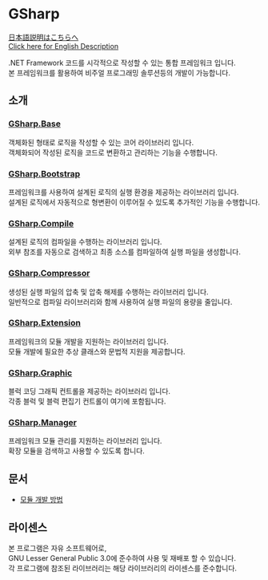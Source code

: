 # GSharp
[日本語説明はこちらへ](README.JP.md)  
[Click here for English Description](README.EN.md)

.NET Framework 코드를 시각적으로 작성할 수 있는 통합 프레임워크 입니다.  
본 프레임워크를 활용하여 비주얼 프로그래밍 솔루션등의 개발이 가능합니다.

## 소개
### [GSharp.Base](GSharp.Base)
객체화된 형태로 로직을 작성할 수 있는 코어 라이브러리 입니다.  
객체화되어 작성된 로직을 코드로 변환하고 관리하는 기능을 수행합니다.

### [GSharp.Bootstrap](GSharp.Bootstrap)
프레임워크를 사용하여 설계된 로직의 실행 환경을 제공하는 라이브러리 입니다.  
설계된 로직에서 자동적으로 형변환이 이루어질 수 있도록 추가적인 기능을 수행합니다.

### [GSharp.Compile](GSharp.Compile)
설계된 로직의 컴파일을 수행하는 라이브러리 입니다.  
외부 참조를 자동으로 검색하고 최종 소스를 컴파일하여 실행 파일을 생성합니다.

### [GSharp.Compressor](GSharp.Compressor)
생성된 실행 파일의 압축 및 압축 해제를 수행하는 라이브러리 입니다.  
일반적으로 컴파일 라이브러리와 함께 사용하여 실행 파일의 용량을 줄입니다.

### [GSharp.Extension](GSharp.Extension)
프레임워크의 모듈 개발을 지원하는 라이브러리 입니다.  
모듈 개발에 필요한 추상 클래스와 문법적 지원을 제공합니다.

### [GSharp.Graphic](GSharp.Graphic)
블럭 코딩 그래픽 컨트롤을 제공하는 라이브러리 입니다.  
각종 블럭 및 블럭 편집기 컨트롤이 여기에 포함됩니다.

### [GSharp.Manager](GSharp.Manager)
프레임워크 모듈 관리를 지원하는 라이브러리 입니다.  
확장 모듈을 검색하고 사용할 수 있도록 합니다.

## 문서
* [모듈 개발 방법](Manuals/ModuleDevelopment.md)

## 라이센스
본 프로그램은 자유 소프트웨어로,  
GNU Lesser General Public 3.0에 준수하여 사용 및 재배포 할 수 있습니다.  
각 프로그램에 참조된 라이브러리는 해당 라이브러리의 라이센스를 준수합니다.
